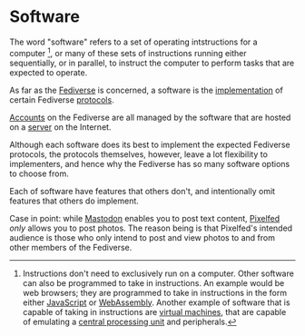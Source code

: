 # Software

The word "software" refers to a set of operating intstructions for a computer [^1], or many of these sets of instructions running either sequentially, or in parallel, to instruct the computer to perform tasks that are expected to operate.

As far as the [Fediverse](/docs/glossary/fediverse) is concerned, a software is the [implementation](/docs/glossary/implementation) of certain Fediverse [protocols](/docs/glossary/protocol).

[Accounts](/docs/glossary/account) on the Fediverse are all managed by the software that are hosted on a [server](/docs/glossary/account) on the Internet.

Although each software does its best to implement the expected Fediverse protocols, the protocols themselves, however, leave a lot flexibility to implementers, and hence why the Fediverse has so many software options to choose from.

Each of software have features that others don't, and intentionally omit features that others do implement.

Case in point: while [Mastodon](/docs/software/server/mastodon) enables you to post text content, [Pixelfed](/docs/software/server/pixelfed) *only* allows you to post photos. The reason being is that Pixelfed's intended audience is those who only intend to post and view photos to and from other members of the Fediverse.

<!--:::tip

You can view the list of many available software for you to use, [here](/docs/software).

:::-->

[^1]: Instructions don't need to exclusively run on a computer. Other software can also be programmed to take in instructions. An example would be web browsers; they are programmed to take in instructions in the form either [JavaScript](https://en.wikipedia.org/wiki/JavaScript) or [WebAssembly](https://en.wikipedia.org/wiki/WebAssembly). Another example of software that is capable of taking in instructions are [virtual machines](https://en.wikipedia.org/wiki/Virtual_machine), that are capable of emulating a [central processing unit](https://en.wikipedia.org/wiki/Central_processing_unit) and peripherals.